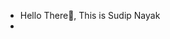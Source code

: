 - Hello There👋, This is Sudip Nayak
- 

<!---
Sudipnayak/Sudipnayak is a ✨ special ✨ repository because its `README.md` (this file) appears on your GitHub profile.
You can click the Preview link to take a look at your changes.
--->
